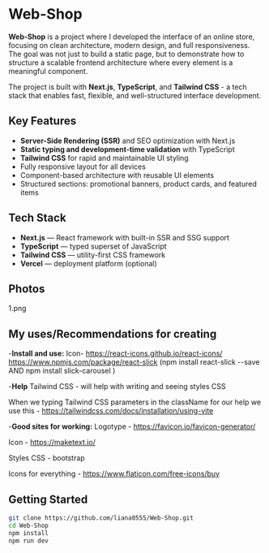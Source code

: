 # Web-Shop

**Web-Shop** is a project where I developed the interface of an online store, focusing on clean architecture, modern design, and full responsiveness.  
The goal was not just to build a static page, but to demonstrate how to structure a scalable frontend architecture where every element is a meaningful component.

The project is built with **Next.js**, **TypeScript**, and **Tailwind CSS** - a tech stack that enables fast, flexible, and well-structured interface development.

## Key Features

- **Server-Side Rendering (SSR)** and SEO optimization with Next.js
- **Static typing and development-time validation** with TypeScript
- **Tailwind CSS** for rapid and maintainable UI styling
- Fully responsive layout for all devices
- Component-based architecture with reusable UI elements
- Structured sections: promotional banners, product cards, and featured items


## Tech Stack

- **Next.js** — React framework with built-in SSR and SSG support
- **TypeScript** — typed superset of JavaScript
- **Tailwind CSS** — utility-first CSS framework
- **Vercel** — deployment platform (optional)

## Photos
1.png

## My uses/Recommendations for creating
-**Install and use:**
Icon- https://react-icons.github.io/react-icons/
https://www.npmjs.com/package/react-slick    (npm install react-slick --save    AND  npm install slick-carousel )

-**Help**
Tailwind CSS - will help with writing and seeing styles CSS

When we typing Tailwind CSS parameters in the className for our help we use this - https://tailwindcss.com/docs/installation/using-vite

-**Good sites for working:**
Logotype - https://favicon.io/favicon-generator/

Icon - https://maketext.io/

Styles CSS - bootstrap

Icons for everything - https://www.flaticon.com/free-icons/buy 

## Getting Started
```bash
git clone https://github.com/liana0555/Web-Shop.git
cd Web-Shop
npm install
npm run dev
